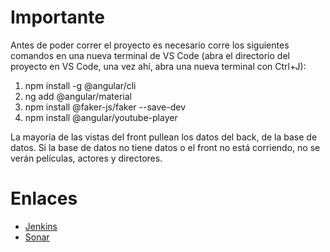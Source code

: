 # Importante

Antes de poder correr el proyecto es necesario corre los siguientes comandos 
en una nueva terminal de VS Code (abra el directorio del proyecto en VS Code, 
una vez ahí, abra una nueva terminal con Ctrl+J):

1. npm install -g @angular/cli
2. ng add @angular/material
3. npm install @faker-js/faker --save-dev
4. npm install @angular/youtube-player

La mayoría de las vistas del front pullean los datos del back, de la base de datos.
Si la base de datos no tiene datos o el front no está corriendo, no se verán
películas, actores y directores.

# Enlaces
  - [Jenkins](http://157.253.238.75:8080/jenkins-isis2603/)
  - [Sonar](http://157.253.238.75:8080/sonar-isis2603/)
